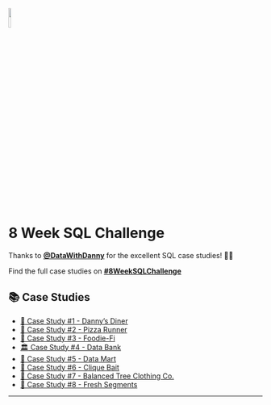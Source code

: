 <p align="left" width="100%">
    <img width="10%" src="../images/../8-Week-SQL-Challenge/images/data-with-danny-logo.png">
</p>

# 8 Week SQL Challenge

Thanks to [**@DataWithDanny**](https://www.datawithdanny.com/) for the excellent SQL case studies! 👋🏻

Find the full case studies on [**#8WeekSQLChallenge**](https://8weeksqlchallenge.com/)

## :books: Case Studies

- [:ramen: Case Study #1 - Danny’s Diner](/Case-Study-1-Dannys-Diner/)
- [:pizza: Case Study #2 - Pizza Runner](/Case-Study-2-Pizza-Runner/)
- [:avocado: Case Study #3 - Foodie-Fi](/Case-Study-3-Foodie-Fi/)
- [:classical_building: Case Study #4 - Data Bank](/Case-Study-4-Data-Bank/)
- [:shopping_cart: Case Study #5 - Data Mart](/Case-Study-5-Data-Mart/)
- [:fishing_pole_and_fish: Case Study #6 - Clique Bait](/Case-Study-6-Clique-Bait/)
- [:shirt: Case Study #7 - Balanced Tree Clothing Co.](/Case-Study-7-Balanced-Tree-Clothing-Co/)
- [:orange: Case Study #8 - Fresh Segments](/Case-Study-8-Fresh-Segments/)

---
